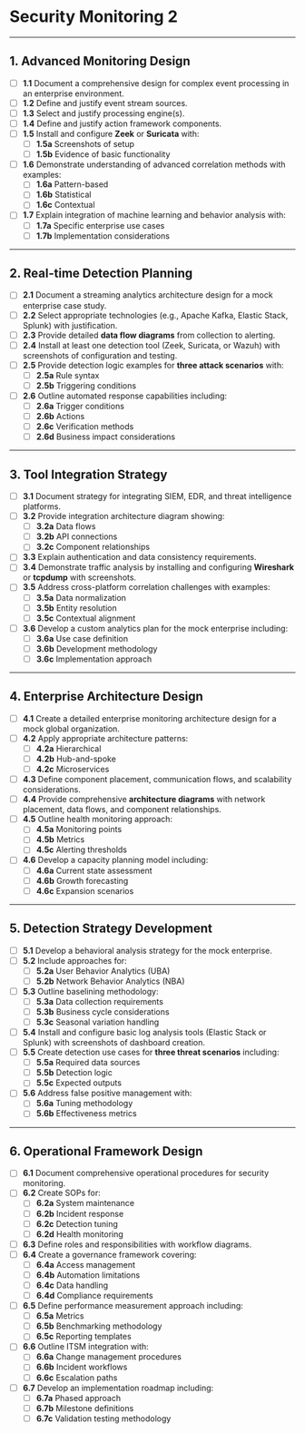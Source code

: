 # Security Monitoring 2

---

## 1. Advanced Monitoring Design
- [ ] **1.1** Document a comprehensive design for complex event processing in an enterprise environment.  
- [ ] **1.2** Define and justify event stream sources.  
- [ ] **1.3** Select and justify processing engine(s).  
- [ ] **1.4** Define and justify action framework components.  
- [ ] **1.5** Install and configure **Zeek** or **Suricata** with:  
    - [ ] **1.5a** Screenshots of setup  
    - [ ] **1.5b** Evidence of basic functionality  
- [ ] **1.6** Demonstrate understanding of advanced correlation methods with examples:  
    - [ ] **1.6a** Pattern-based  
    - [ ] **1.6b** Statistical  
    - [ ] **1.6c** Contextual  
- [ ] **1.7** Explain integration of machine learning and behavior analysis with:  
    - [ ] **1.7a** Specific enterprise use cases  
    - [ ] **1.7b** Implementation considerations  

---

## 2. Real-time Detection Planning
- [ ] **2.1** Document a streaming analytics architecture design for a mock enterprise case study.  
- [ ] **2.2** Select appropriate technologies (e.g., Apache Kafka, Elastic Stack, Splunk) with justification.  
- [ ] **2.3** Provide detailed **data flow diagrams** from collection to alerting.  
- [ ] **2.4** Install at least one detection tool (Zeek, Suricata, or Wazuh) with screenshots of configuration and testing.  
- [ ] **2.5** Provide detection logic examples for **three attack scenarios** with:  
    - [ ] **2.5a** Rule syntax  
    - [ ] **2.5b** Triggering conditions  
- [ ] **2.6** Outline automated response capabilities including:  
    - [ ] **2.6a** Trigger conditions  
    - [ ] **2.6b** Actions  
    - [ ] **2.6c** Verification methods  
    - [ ] **2.6d** Business impact considerations  

---

## 3. Tool Integration Strategy
- [ ] **3.1** Document strategy for integrating SIEM, EDR, and threat intelligence platforms.  
- [ ] **3.2** Provide integration architecture diagram showing:  
    - [ ] **3.2a** Data flows  
    - [ ] **3.2b** API connections  
    - [ ] **3.2c** Component relationships  
- [ ] **3.3** Explain authentication and data consistency requirements.  
- [ ] **3.4** Demonstrate traffic analysis by installing and configuring **Wireshark** or **tcpdump** with screenshots.  
- [ ] **3.5** Address cross-platform correlation challenges with examples:  
    - [ ] **3.5a** Data normalization  
    - [ ] **3.5b** Entity resolution  
    - [ ] **3.5c** Contextual alignment  
- [ ] **3.6** Develop a custom analytics plan for the mock enterprise including:  
    - [ ] **3.6a** Use case definition  
    - [ ] **3.6b** Development methodology  
    - [ ] **3.6c** Implementation approach  

---

## 4. Enterprise Architecture Design
- [ ] **4.1** Create a detailed enterprise monitoring architecture design for a mock global organization.  
- [ ] **4.2** Apply appropriate architecture patterns:  
    - [ ] **4.2a** Hierarchical  
    - [ ] **4.2b** Hub-and-spoke  
    - [ ] **4.2c** Microservices  
- [ ] **4.3** Define component placement, communication flows, and scalability considerations.  
- [ ] **4.4** Provide comprehensive **architecture diagrams** with network placement, data flows, and component relationships.  
- [ ] **4.5** Outline health monitoring approach:  
    - [ ] **4.5a** Monitoring points  
    - [ ] **4.5b** Metrics  
    - [ ] **4.5c** Alerting thresholds  
- [ ] **4.6** Develop a capacity planning model including:  
    - [ ] **4.6a** Current state assessment  
    - [ ] **4.6b** Growth forecasting  
    - [ ] **4.6c** Expansion scenarios  

---

## 5. Detection Strategy Development
- [ ] **5.1** Develop a behavioral analysis strategy for the mock enterprise.  
- [ ] **5.2** Include approaches for:  
    - [ ] **5.2a** User Behavior Analytics (UBA)  
    - [ ] **5.2b** Network Behavior Analytics (NBA)  
- [ ] **5.3** Outline baselining methodology:  
    - [ ] **5.3a** Data collection requirements  
    - [ ] **5.3b** Business cycle considerations  
    - [ ] **5.3c** Seasonal variation handling  
- [ ] **5.4** Install and configure basic log analysis tools (Elastic Stack or Splunk) with screenshots of dashboard creation.  
- [ ] **5.5** Create detection use cases for **three threat scenarios** including:  
    - [ ] **5.5a** Required data sources  
    - [ ] **5.5b** Detection logic  
    - [ ] **5.5c** Expected outputs  
- [ ] **5.6** Address false positive management with:  
    - [ ] **5.6a** Tuning methodology  
    - [ ] **5.6b** Effectiveness metrics  

---

## 6. Operational Framework Design
- [ ] **6.1** Document comprehensive operational procedures for security monitoring.  
- [ ] **6.2** Create SOPs for:  
    - [ ] **6.2a** System maintenance  
    - [ ] **6.2b** Incident response  
    - [ ] **6.2c** Detection tuning  
    - [ ] **6.2d** Health monitoring  
- [ ] **6.3** Define roles and responsibilities with workflow diagrams.  
- [ ] **6.4** Create a governance framework covering:  
    - [ ] **6.4a** Access management  
    - [ ] **6.4b** Automation limitations  
    - [ ] **6.4c** Data handling  
    - [ ] **6.4d** Compliance requirements  
- [ ] **6.5** Define performance measurement approach including:  
    - [ ] **6.5a** Metrics  
    - [ ] **6.5b** Benchmarking methodology  
    - [ ] **6.5c** Reporting templates  
- [ ] **6.6** Outline ITSM integration with:  
    - [ ] **6.6a** Change management procedures  
    - [ ] **6.6b** Incident workflows  
    - [ ] **6.6c** Escalation paths  
- [ ] **6.7** Develop an implementation roadmap including:  
    - [ ] **6.7a** Phased approach  
    - [ ] **6.7b** Milestone definitions  
    - [ ] **6.7c** Validation testing methodology  
